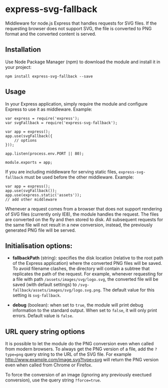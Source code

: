 # express-svg-fallback

Middleware for node.js Express that handles requests for SVG files. If the requesting browser does not support SVG, the file is converted to PNG format and the converted content is served.

## Installation

Use Node Package Manager (npm) to download the module and install it in your project:

    npm install express-svg-fallback --save


## Usage

In your Express application, simply require the module and configure Express to use it as middleware. Example:

    var express = require('express');
    var svgFallback = require('express-svg-fallback');
    
    var app = express();
    app.use(svgFallback({
        // options
    }));
    
    app.listen(process.env.PORT || 80);
    
    module.exports = app;
    
If you are including middleware for serving static files, `express-svg-fallback` must be used before the other middleware. Example:

    var app = express();
    app.use(svgFallback());
    app.use(express.static('assets'));
    // add other middleware
    
Whenever a request comes from a browser that does not support rendering of SVG files (currently only IE8), the module handles the request. The files are converted on the fly and then stored to disk. All subsequent requests for the same file will not result in a new conversion, instead, the previously generated PNG file will be served.


## Initialisation options:

 - **fallbackPath** (string): specifies the disk location (relative to the root path of the Express application) where the converted PNG files will be saved. To avoid filename clashes, the directory will contain a subtree that replicates the path of the request. For example, whenever requesting for a file with path `/assets/images/svg/logo.svg`, the converted file will be saved (with default settings) to `/svg-fallback/assets/images/svg/logo.svg.png`. The default value for this setting is `svg-fallback`.

 - **debug** (boolean): when set to `true`, the module will print debug information to the standard output. When set to `false`, it will only print errors. Default value is `false`.


## URL query string options

It is possible to let the module do the PNG conversion even when called from modern browsers. To always get the PNG version of a file, add the `?type=png` query string to the URL of the SVG file. For example http://www.example.com/image.svg?type=svg will return the PNG version even when called from Chrome or Firefox.

To force the conversion of an image (ignoring any previously exectued conversion), use the query string `?force=true`.
